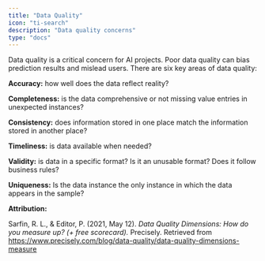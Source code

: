 ```yaml
---
title: "Data Quality"
icon: "ti-search"
description: "Data quality concerns"
type: "docs"
---
```


Data quality is a critical concern for AI projects. Poor data quality can bias prediction results and mislead users.  There are six key areas of data quality:  

**Accuracy:** how well does the data reflect reality? 

**Completeness:** is the data comprehensive or not missing value entries in unexpected instances? 

**Consistency:** does information stored in one place match the information stored in another place? 

**Timeliness:** is data available when needed? 

**Validity:** is data in a specific format? Is it an unusable format? Does it follow business rules?  

**Uniqueness:** Is the data instance the only instance in which the data appears in the sample? 

**Attribution:** 

Sarfin, R. L., & Editor, P. (2021, May 12). <i>Data Quality Dimensions: How do you measure up? (+ free scorecard).</i> Precisely. Retrieved from <u>https://www.precisely.com/blog/data-quality/data-quality-dimensions-measure</u> 